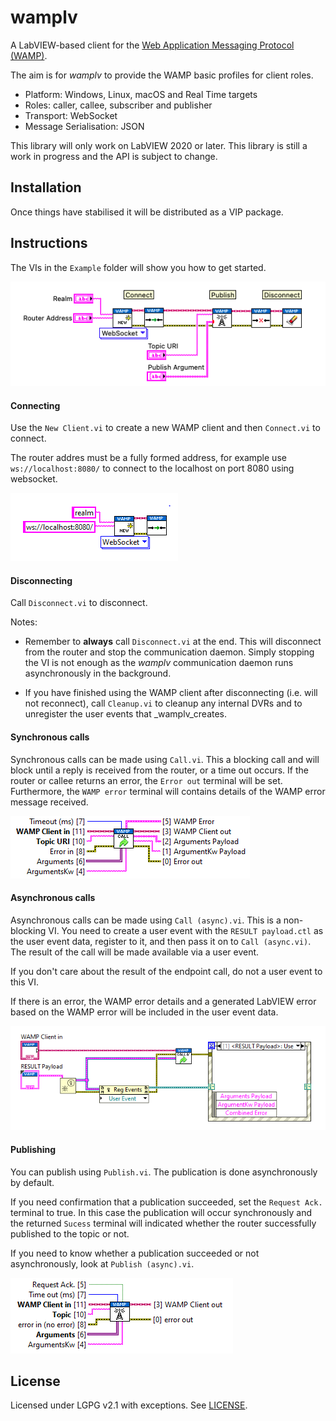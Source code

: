 # wamplv

A LabVIEW-based client for the [Web Application Messaging Protocol
(WAMP)](https://wamp-proto.org/).

The aim is for _wamplv_ to provide the WAMP basic profiles for client roles.

*   Platform: Windows, Linux, macOS and Real Time targets
*   Roles: caller, callee, subscriber and publisher
*   Transport: WebSocket
*   Message Serialisation: JSON

This library will only work on LabVIEW 2020 or later. This library is
still a work in progress and the API is subject to change. 

## Installation

Once things have stabilised it will be distributed as a VIP package.

## Instructions

 The VIs in the `Example` folder will show you how to get started.

![Example](images/example.png)
    
#### Connecting

Use the `New Client.vi` to create a new WAMP client and then
`Connect.vi` to connect.

The router addres must be a fully formed address, for example use
`ws://localhost:8080/` to connect to the localhost on port 8080 using
websocket.

![Connecting](images/connecting.png)

#### Disconnecting

Call `Disconnect.vi` to disconnect.

Notes:

 *  Remember to **always** call `Disconnect.vi` at the end. This will
    disconnect from the router and stop the communication daemon. Simply
    stopping the VI is not enough as the _wamplv_ communication daemon
    runs asynchronously in the background.
    
 *  If you have finished using the WAMP client after disconnecting
    (i.e. will not reconnect), call `Cleanup.vi` to cleanup any internal
    DVRs and to unregister the user events that _wamplv_creates.

#### Synchronous calls

Synchronous calls can be made using `Call.vi`. This a blocking call and
will block until a reply is received from the router, or a time out
occurs. If the router or callee returns an error, the `Error out`
terminal will be set. Furthermore, the `WAMP error` terminal will
contains details of the WAMP error message received.

![Calling synchronously](images/call.png)

#### Asynchronous calls

Asynchronous calls can be made using `Call (async).vi`. This is a
non-blocking VI. You need to create a user event with the `RESULT
payload.ctl` as the user event data, register to it, and then pass it on
to `Call (async.vi)`. The result of the call will be made available via
a user event.

If you don't care about the result of the endpoint call, do not a user
event to this VI.

If there is an error, the WAMP error details and a generated LabVIEW
error based on the WAMP error will be included in the user event data.

![Calling asynchronously](images/async-call.PNG)

#### Publishing

You can publish using `Publish.vi`. The publication is done
asynchronously by default.

If you need confirmation that a publication succeeded, set the `Request
Ack.` terminal to true. In this case the publication will occur
synchronously and the returned `Sucess` terminal will indicated whether
the router successfully published to the topic or not.

If you need to know whether a publication succeeded or not
asynchronously, look at `Publish (async).vi`.

![Calling asynchronously](images/publish.png)

## License

Licensed under LGPG v2.1 with exceptions. See [LICENSE](LICENSE).
